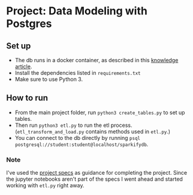 # Project: Data Modeling with Postgres

## Set up
- The db runs in a docker container, as described in this [knowledge article](https://knowledge.udacity.com/questions/59537).
- Install the dependencies listed in `requirements.txt`
- Make sure to use Python 3.

## How to run
- From the main project folder, run `python3 create_tables.py` to set up tables.
- Then run `python3 etl.py` to run the etl process. (`etl_transform_and_load.py` contains methods used in `etl.py`.)
- You can connect to the db directly by running `psql postgresql://student:student@localhost/sparkifydb`.

### Note
I've used the [project specs](https://review.udacity.com/#!/rubrics/2500/view) as guidance for completing the project.
Since the jupyter notebooks aren't part of the specs I went ahead and started working with `etl.py` right away.